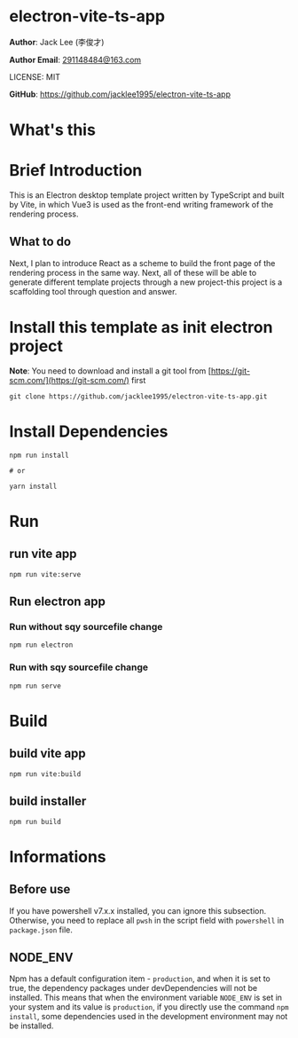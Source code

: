 # electron-vite-ts-app

**Author**: Jack Lee (李俊才)

**Author Email**: [291148484@163.com](mailto:291148484@163.com)

LICENSE: MIT

**GitHub**: https://github.com/jacklee1995/electron-vite-ts-app

# What's this

# Brief Introduction

This is an Electron desktop template project written by TypeScript and built by Vite, in which Vue3 is used as the front-end writing framework of the rendering process.

## What to do 

Next, I plan to introduce React as a scheme to build the front page of the rendering process in the same way. Next, all of these will be able to generate different template projects through a new project-this project is a scaffolding tool through question and answer.

# Install this template as init electron project

**Note**: You need to download and install a git tool from [https://git-scm.com/](https://git-scm.com/) first

```
git clone https://github.com/jacklee1995/electron-vite-ts-app.git
```

# Install Dependencies

```
npm run install

# or

yarn install
```

# Run
## run vite app 
```
npm run vite:serve
```

## Run electron app

### Run without sqy sourcefile change

```
npm run electron
```

### Run with sqy sourcefile change

```
npm run serve
```

# Build

## build vite app

```
npm run vite:build
```

## build installer
```
npm run build
```

# Informations

## Before use

If you have powershell v7.x.x installed, you can ignore this subsection. Otherwise, you need to replace all `pwsh` in the script field with `powershell` in `package.json` file.

## NODE_ENV

 Npm has a default configuration item - `production`, and when it is set to true, the dependency packages under devDependencies will not be installed. This means that when the environment variable `NODE_ENV` is set in your system and its value is `production`, if you directly use the command `npm install`, some dependencies used in the development environment may not be installed.
